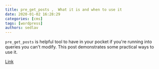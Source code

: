 ```yaml
---
title: pre_get_posts ,  What it is and when to use it 
date: 2020-01-02 16:28:29
categories: [cms]
tags: [wordpress]
authors: sedlav
---
```


`pre_get_posts` is helpful tool to have in your pocket if you're running into queries you can't modify. This post demonstrates some practical ways to use it.

[Link](https://wpshout.com/practical-uses-pre_get_posts/)
